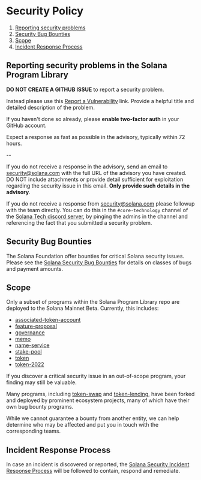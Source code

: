  # Security Policy

1. [Reporting security problems](#reporting)
1. [Security Bug Bounties](#bounty)
1. [Scope](#scope)
1. [Incident Response Process](#process)

<a name="reporting"></a>
## Reporting security problems in the Solana Program Library

**DO NOT CREATE A GITHUB ISSUE** to report a security problem.

Instead please use this [Report a Vulnerability](https://github.com/solana-labs/solana-program-library/security/advisories/new) link.
Provide a helpful title and detailed description of the problem.

If you haven't done so already, please **enable two-factor auth** in your GitHub account.

Expect a response as fast as possible in the advisory, typically within 72 hours.

--

If you do not receive a response in the advisory, send an email to
security@solana.com with the full URL of the advisory you have created.  DO NOT
include attachments or provide detail sufficient for exploitation regarding the
security issue in this email. **Only provide such details in the advisory**.

If you do not receive a response from security@solana.com please followup with
the team directly. You can do this in the `#core-technology` channel of the
[Solana Tech discord server](https://solana.com/discord), by pinging the admins
in the channel and referencing the fact that you submitted a security problem.



<a name="bounty"></a>
## Security Bug Bounties
The Solana Foundation offer bounties for critical Solana security issues. Please
see the [Solana Security Bug
Bounties](https://github.com/solana-labs/solana/security/policy#security-bug-bounties)
for details on classes of bugs and payment amounts.

<a name="scope"></a>
## Scope

Only a subset of programs within the Solana Program Library repo are deployed to
the Solana Mainnet Beta. Currently, this includes:

* [associated-token-account](https://github.com/solana-labs/solana-program-library/tree/master/associated-token-account/program)
* [feature-proposal](https://github.com/solana-labs/solana-program-library/tree/master/feature-proposal/program)
* [governance](https://github.com/solana-labs/solana-program-library/tree/master/governance/program)
* [memo](https://github.com/solana-program/memo)
* [name-service](https://github.com/solana-labs/solana-program-library/tree/master/name-service/program)
* [stake-pool](https://github.com/solana-labs/solana-program-library/tree/master/stake-pool/program)
* [token](https://github.com/solana-labs/solana-program-library/tree/master/token/program)
* [token-2022](https://github.com/solana-labs/solana-program-library/tree/master/token/program-2022)

If you discover a critical security issue in an out-of-scope program, your finding
may still be valuable.

Many programs, including
[token-swap](https://github.com/solana-labs/solana-program-library/tree/master/token-swap/program)
and [token-lending](https://github.com/solana-labs/solana-program-library/tree/master/token-lending/program),
have been forked and deployed by prominent ecosystem projects, many of which
have their own bug bounty programs.

While we cannot guarantee a bounty from another entity, we can help determine who
may be affected and put you in touch with the corresponding teams.

<a name="process"></a>
## Incident Response Process

In case an incident is discovered or reported, the
[Solana Security Incident Response Process](https://github.com/solana-labs/solana/security/policy#incident-response-process)
will be followed to contain, respond and remediate.
